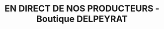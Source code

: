 ---
title: "EN DIRECT DE NOS PRODUCTEURS - Boutique DELPEYRAT"
url: /hagetmau/en-direct-de-nos-producteurs-boutique-delpeyrat/
shop: Hofladen
---